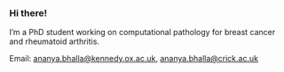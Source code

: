 ### Hi there!

I’m a PhD student working on computational pathology for breast cancer and rheumatoid arthritis. 

Email: ananya.bhalla@kennedy.ox.ac.uk, ananya.bhalla@crick.ac.uk

